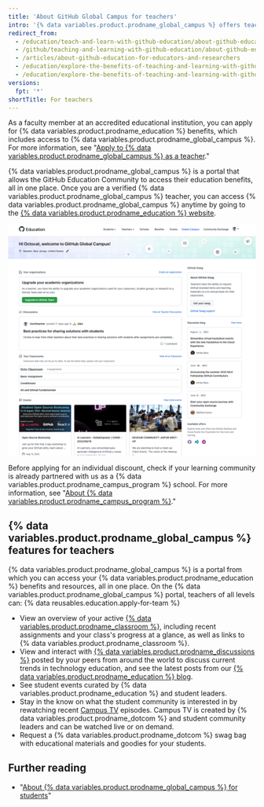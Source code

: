 ```yaml
---
title: 'About GitHub Global Campus for teachers'
intro: '{% data variables.product.prodname_global_campus %} offers teachers a central place to access tools and resources for working more effectively inside and outside of the classroom.'
redirect_from:
  - /education/teach-and-learn-with-github-education/about-github-education-for-educators-and-researchers
  - /github/teaching-and-learning-with-github-education/about-github-education-for-educators-and-researchers
  - /articles/about-github-education-for-educators-and-researchers
  - /education/explore-the-benefits-of-teaching-and-learning-with-github-education/about-github-education-for-educators-and-researchers
  - /education/explore-the-benefits-of-teaching-and-learning-with-github-education/use-github-in-your-classroom-and-research/about-github-education-for-educators-and-researchers
versions:
  fpt: '*'
shortTitle: For teachers
---
```


As a faculty member at an accredited educational institution, you can apply for {% data variables.product.prodname_education %} benefits, which includes access to {% data variables.product.prodname_global_campus %}. For more information, see "[Apply to {% data variables.product.prodname_global_campus %} as a teacher](/education/explore-the-benefits-of-teaching-and-learning-with-github-education/github-global-campus-for-teachers/apply-to-github-global-campus-as-a-teacher)."

{% data variables.product.prodname_global_campus %} is a portal that allows the GitHub Education Community to access their education benefits, all in one place. Once you are a verified {% data variables.product.prodname_global_campus %} teacher, you can access {% data variables.product.prodname_global_campus %} anytime by going to the [{% data variables.product.prodname_education %} website](https://education.github.com).

![{% data variables.product.prodname_global_campus %} portal for teachers](/assets/images/help/education/global-campus-portal-teachers.png)

Before applying for an individual discount, check if your learning community is already partnered with us as a {% data variables.product.prodname_campus_program %} school. For more information, see "[About {% data variables.product.prodname_campus_program %}](/education/explore-the-benefits-of-teaching-and-learning-with-github-education/about-github-campus-program)."

## {% data variables.product.prodname_global_campus %} features for teachers

{% data variables.product.prodname_global_campus %} is a portal from which you can access your {% data variables.product.prodname_education %} benefits and resources, all in one place. On the {% data variables.product.prodname_global_campus %} portal, teachers of all levels can:
  {% data reusables.education.apply-for-team %}
  - View an overview of your active [{% data variables.product.prodname_classroom %}](https://classroom.github.com), including recent assignments and your class's progress at a glance, as well as links to {% data variables.product.prodname_classroom %}.
  - View and interact with [{% data variables.product.prodname_discussions %}](https://github.com/orgs/community/discussions/categories/github-education) posted by your peers from around the world to discuss current trends in technology education, and see the latest posts from our [{% data variables.product.prodname_education %} blog](https://github.blog/category/education/).
  - See student events curated by {% data variables.product.prodname_education %} and student leaders.
  - Stay in the know on what the student community is interested in by rewatching recent [Campus TV](https://www.twitch.tv/githubeducation) episodes. Campus TV is created by {% data variables.product.prodname_dotcom %} and student community leaders and can be watched live or on demand.
  - Request a {% data variables.product.prodname_dotcom %} swag bag with educational materials and goodies for your students.

## Further reading

- "[About {% data variables.product.prodname_global_campus %} for students](/education/explore-the-benefits-of-teaching-and-learning-with-github-education/github-global-campus-for-students/about-github-global-campus-for-students)"
